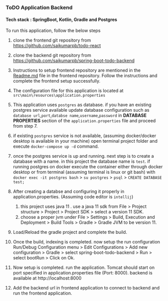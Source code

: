 ### ToDO Application Backend
#### Tech stack : SpringBoot, Kotlin, Gradle and Postgres

To run this application, follow the below steps

1. clone the frontend git repository from https://github.com/saikumarpb/todo-react

2. clone the backend git repository from https://github.com/saikumarpb/spring-boot-todo-backend

3. Instructions to setup frontend repository are mentioned in the [Readme.md](https://github.com/saikumarpb/todo-react/blob/master/Readme.md) file in the frontend repository. Follow the instructions and complete the frontend setup successfully.

4. The configuration file for this application is located at `src\main\resources\application.properties`

5. This application uses `postgres` as database. if you have an existing postgres service available update database configuration such as `database url`,`port`,`databse name`,`username`,`password` in **DATABASE PROPERTIES** section of the `application.properties` file and proceed from step 7.

6. if existing `postgres` service is not available, (assuming docker/docker desktop is available in your machine) open terminal project folder and execute `docker-compose up -d` command.

7. once the postgres service is up and running. next step is to create a database with a name. in this project the database name is `test`. if running postgres on docker execute the container either through docker desktop or from terminal (assuming terminal is linux or git bash) with  `docker exec -it postgres bash` > `su postgres` > `psql` > `CREATE DATABASE test;`

8. After creating a databse and configuring it properly in application.properties. (Assuming code editor is `intellij`) 

    1. this project uses java 11 . use a java 11 sdk from File > Project structure > Project > Project SDK > select a version 11 SDK.
    2. choose a proper jvm under File > Settings > Build, Execution and Deployment > Build Tools > Gradle > Gradle JVM to be version 11.

9. Load/Reload the gradle project and complete the build.

10. Once the build, indexing is completed. now setup the run configuration Run/Debug Configuration menu > Edit Configurations > Add new configuration > Gradle > select spring-boot-todo-backend > Run > select bootRun > Click on Ok.

11. Now setup is completed. run the application. Tomcat should start on port specified in application.properties file (Port: 8000). backend is available at http://localhost:8000 

12. Add the backend url in frontend application to connect to backend and run the frontend application.